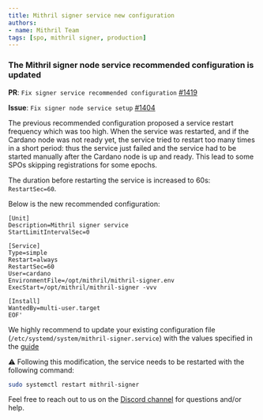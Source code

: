```yaml
---
title: Mithril signer service new configuration
authors:
- name: Mithril Team
tags: [spo, mithril signer, production]
---
```


### The Mithril signer node service recommended configuration is updated

**PR**: `Fix signer service recommended configuration` [#1419](https://github.com/input-output-hk/mithril/pull/1419)

**Issue**: `Fix signer node service setup` [#1404](https://github.com/input-output-hk/mithril/issues/1404)

The previous recommended configuration proposed a service restart frequency which was too high. When the service was restarted, and if the Cardano node was not ready yet, the service tried to restart too many times in a short period: thus the service just failed and the service had to be started manually after the Cardano node is up and ready. This lead to some SPOs skipping registrations for some epochs.

The duration before restarting the service is increased to 60s: `RestartSec=60`.

Below is the new recommended configuration:

```
[Unit]
Description=Mithril signer service
StartLimitIntervalSec=0

[Service]
Type=simple
Restart=always
RestartSec=60
User=cardano
EnvironmentFile=/opt/mithril/mithril-signer.env
ExecStart=/opt/mithril/mithril-signer -vvv

[Install]
WantedBy=multi-user.target
EOF'
```

We highly recommend to update your existing configuration file (`/etc/systemd/system/mithril-signer.service`) with the values specified in the [guide](https://mithril.network/doc/next/manual/getting-started/run-signer-node/#installing-the-service)

:warning: Following this modification, the service needs to be restarted with the following command:

```bash
sudo systemctl restart mithril-signer
```

Feel free to reach out to us on the [Discord channel](https://discord.gg/5kaErDKDRq) for questions and/or help.
